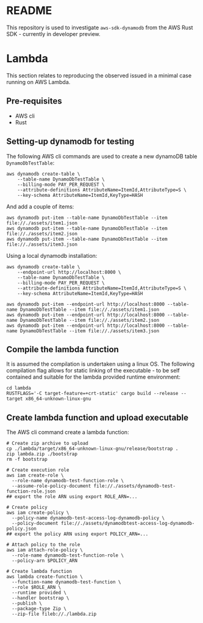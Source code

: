 # README #

This repository is used to investigate `aws-sdk-dynamodb` from the AWS Rust SDK - currently in developer 
preview.

# Lambda
This section relates to reproducing the observed issued in a minimal case running on AWS Lambda.

## Pre-requisites
* AWS cli
* Rust

## Setting-up dynamodb for testing
The following AWS cli commands are used to create a new dynamoDB table `DynamoDbTestTable`:

```
aws dynamodb create-table \
    --table-name DynamoDbTestTable \
    --billing-mode PAY_PER_REQUEST \
    --attribute-definitions AttributeName=ItemId,AttributeType=S \
    --key-schema AttributeName=ItemId,KeyType=HASH 
```

And add a couple of items:

```
aws dynamodb put-item --table-name DynamoDbTestTable --item file://./assets/item1.json
aws dynamodb put-item --table-name DynamoDbTestTable --item file://./assets/item2.json
aws dynamodb put-item --table-name DynamoDbTestTable --item file://./assets/item3.json
```

Using a local dynamodb installation:
```
aws dynamodb create-table \
    --endpoint-url http://localhost:8000 \
    --table-name DynamoDbTestTable \
    --billing-mode PAY_PER_REQUEST \
    --attribute-definitions AttributeName=ItemId,AttributeType=S \
    --key-schema AttributeName=ItemId,KeyType=HASH 

aws dynamodb put-item --endpoint-url http://localhost:8000 --table-name DynamoDbTestTable --item file://./assets/item1.json
aws dynamodb put-item --endpoint-url http://localhost:8000 --table-name DynamoDbTestTable --item file://./assets/item2.json
aws dynamodb put-item --endpoint-url http://localhost:8000 --table-name DynamoDbTestTable --item file://./assets/item3.json
```

## Compile the lambda function
It is assumed the compilation is undertaken using a linux OS. The following compilation flag allows
for static linking of the executable - to be self contained and suitable for the lambda provided
runtime environment:

```
cd lambda
RUSTFLAGS='-C target-feature=+crt-static' cargo build --release --target x86_64-unknown-linux-gnu
```

## Create lambda function and upload executable
The AWS cli command create a lambda function:

```
# Create zip archive to upload
cp ./lambda/target/x86_64-unknown-linux-gnu/release/bootstrap .
zip lambda.zip ./bootstrap
rm -f bootstrap

# Create execution role
aws iam create-role \
  --role-name dynamodb-test-function-role \
  --assume-role-policy-document file://./assets/dynamodb-test-function-role.json
## export the role ARN using export ROLE_ARN=...

# Create policy
aws iam create-policy \
  --policy-name dynamodb-test-access-log-dynamodb-policy \
  --policy-document file://./assets/dynamodbtest-access-log-dynamodb-policy.json
## export the policy ARN using export POLICY_ARN=...

# Attach policy to the role
aws iam attach-role-policy \
  --role-name dynamodb-test-function-role \
  --policy-arn $POLICY_ARN
  
# Create lambda function
aws lambda create-function \
  --function-name dynamodb-test-function \
  --role $ROLE_ARN \
  --runtime provided \
  --handler bootstrap \
  --publish \
  --package-type Zip \
  --zip-file fileb://./lambda.zip

```

